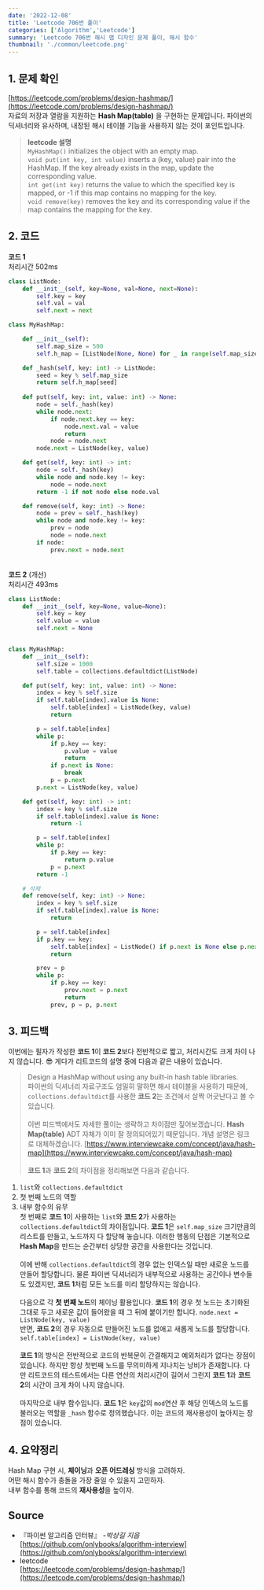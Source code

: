 ```yaml
---
date: '2022-12-08'
title: 'Leetcode 706번 풀이'
categories: ['Algorithm','Leetcode']
summary: 'Leetcode 706번 해시 맵 디자인 문제 풀이, 해시 함수'
thumbnail: './common/leetcode.png'
---
```

## 1. 문제 확인

[https://leetcode.com/problems/design-hashmap/](https://leetcode.com/problems/design-hashmap/)
\
자료의 저장과 열람을 지원하는 **Hash Map(table)** 을 구현하는 문제입니다. 파이썬의 딕셔너리와 유사하며, 내장된 해시 테이블 기능을 사용하지 않는 것이 포인트입니다. 
> **leetcode 설명**  
> `MyHashMap()` initializes the object with an empty map.  
> `void put(int key, int value)` inserts a (key, value) pair into the HashMap. If the key already exists in the map, update the corresponding value.  
> `int get(int key)` returns the value to which the specified key is mapped, or -1 if this map contains no mapping for the key.  
> `void remove(key)` removes the key and its corresponding value if the map contains the mapping for the key.  

## 2. 코드

**코드 1**  
처리시간 502ms
```py
class ListNode:
    def __init__(self, key=None, val=None, next=None):
        self.key = key
        self.val = val
        self.next = next

class MyHashMap:

    def __init__(self):
        self.map_size = 500
        self.h_map = [ListNode(None, None) for _ in range(self.map_size)]

    def _hash(self, key: int) -> ListNode:
        seed = key % self.map_size
        return self.h_map[seed]
        
    def put(self, key: int, value: int) -> None:
        node = self._hash(key)
        while node.next:
            if node.next.key == key:
                node.next.val = value
                return
            node = node.next
        node.next = ListNode(key, value)

    def get(self, key: int) -> int:
        node = self._hash(key)
        while node and node.key != key:
            node = node.next
        return -1 if not node else node.val

    def remove(self, key: int) -> None:
        node = prev = self._hash(key)
        while node and node.key != key:
            prev = node
            node = node.next
        if node:
            prev.next = node.next
```
\
**코드 2** (개선)  
처리시간 493ms
```py
class ListNode:
    def __init__(self, key=None, value=None):
        self.key = key
        self.value = value
        self.next = None


class MyHashMap:
    def __init__(self):
        self.size = 1000
        self.table = collections.defaultdict(ListNode)

    def put(self, key: int, value: int) -> None:
        index = key % self.size
        if self.table[index].value is None:
            self.table[index] = ListNode(key, value)
            return

        p = self.table[index]
        while p:
            if p.key == key:
                p.value = value
                return
            if p.next is None:
                break
            p = p.next
        p.next = ListNode(key, value)

    def get(self, key: int) -> int:
        index = key % self.size
        if self.table[index].value is None:
            return -1

        p = self.table[index]
        while p:
            if p.key == key:
                return p.value
            p = p.next
        return -1

    # 삭제
    def remove(self, key: int) -> None:
        index = key % self.size
        if self.table[index].value is None:
            return

        p = self.table[index]
        if p.key == key:
            self.table[index] = ListNode() if p.next is None else p.next
            return

        prev = p
        while p:
            if p.key == key:
                prev.next = p.next
                return
            prev, p = p, p.next
```

## 3. 피드백
이번에는 필자가 작성한 **코드 1**이 **코드 2**보다 전반적으로 짧고, 처리시간도 크게 차이 나지 않습니다. 😎 게다가 리트코드의 설명 중에 다음과 같은 내용이 있습니다.  
> Design a HashMap without using any built-in hash table libraries.  
파이썬의 딕셔너리 자료구조도 엄밀히 말하면 해시 테이블을 사용하기 때문에, `collections.defaultdict`를 사용한 **코드 2**는 조건에서 살짝 어긋난다고 볼 수 있습니다.  
\
이번 피드백에서도 자세한 풀이는 생략하고 차이점만 짚어보겠습니다. **Hash Map(table)** ADT 자체가 이미 잘 정의되어있기 때문입니다. 개념 설명은 링크로 대체하겠습니다. [https://www.interviewcake.com/concept/java/hash-map](https://www.interviewcake.com/concept/java/hash-map)  
\
**코드 1**과 **코드 2**의 차이점을 정리해보면 다음과 같습니다.  
1. `list`와 `collections.defaultdict`
2. 첫 번째 노드의 역할
3. 내부 함수의 유무
\
첫 번째로 **코드 1**이 사용하는 `list`와 **코드 2**가 사용하는 `collections.defaultdict`의 차이점입니다. **코드 1**은 `self.map_size` 크기만큼의 리스트를 만들고, 노드까지 다 할당해 놓습니다. 이러한 행동의 단점은 기본적으로 **Hash Map**을 만드는 순간부터 상당한 공간을 사용한다는 것입니다.  
\
이에 반해 `collections.defaultdict`의 경우 없는 인덱스일 때만 새로운 노드를 만들어 할당합니다. 물론 파이썬 딕셔너리가 내부적으로 사용하는 공간이나 변수들도 있겠지만, **코드 1**처럼 모든 노드를 미리 할당하지는 않습니다.  
\
다음으로 각 **첫 번째 노드**의 체이닝 활용입니다. **코드 1**의 경우 첫 노드는 초기화된 그대로 두고 새로운 값이 들어왔을 때 그 뒤에 붙이기만 합니다. `node.next = ListNode(key, value)`  
반면, **코드 2**의 경우 자동으로 만들어진 노드를 없애고 새롭게 노드를 할당합니다. `self.table[index] = ListNode(key, value)`  
\
**코드 1**의 방식은 전반적으로 코드의 반복문이 간결해지고 예외처리가 없다는 장점이 있습니다. 하지만 항상 첫번째 노드를 무의미하게 지나치는 낭비가 존재합니다. 다만 리트코드의 테스트에서는 다른 연산의 처리시간이 길어서 그런지 **코드 1**과 **코드 2**의 시간이 크게 차이 나지 않습니다.  
\
마지막으로 내부 함수입니다. **코드 1**은 `key`값의 `mod`연산 후 해당 인덱스의 노드를 불러오는 역할을 `_hash` 함수로 정의했습니다. 이는 코드의 재사용성이 높아지는 장점이 있습니다.  

## 4. 요약정리
Hash Map 구현 시, **체이닝**과 **오픈 어드레싱** 방식을 고려하자.  
어떤 해시 함수가 충돌을 가장 줄일 수 있을지 고민하자.  
내부 함수를 통해 코드의 **재사용성**을 높이자.  
## Source

- 『파이썬 알고리즘 인터뷰』 *-박상길 지음*  
  [https://github.com/onlybooks/algorithm-interview](https://github.com/onlybooks/algorithm-interview)
- leetcode  
  [https://leetcode.com/problems/design-hashmap/](https://leetcode.com/problems/design-hashmap/)